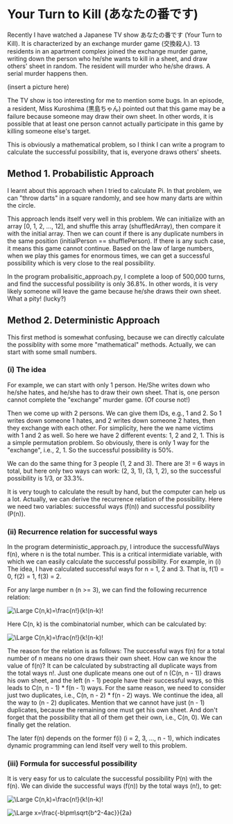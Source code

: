 # Your Turn to Kill (あなたの番です)

Recently I have watched a Japanese TV show あなたの番です (Your Turn to Kill). It is characterized by an exchange murder game (交換殺人). 13 residents in 
an apartment complex joined the exchange murder game, writing down the person who he/she wants to kill in a sheet, and draw others' sheet in random.
The resident will murder who he/she draws. A serial murder happens then.  

(insert a picture here)

The TV show is too interesting for me to mention some bugs. In an episode, a resident, Miss Kuroshima (黒島ちゃん) pointed out that this game may be a failure because
someone may draw their own sheet. In other words, it is possible that at least one person cannot actually participate in this game by killing someone else's target.

This is obviously a mathematical problem, so I think I can write a program to calculate the successful possibility, that is, everyone draws others' sheets.

## Method 1. Probabilistic Approach

I learnt about this approach when I tried to calculate Pi. In that problem, we can "throw darts" in a square randomly, and see how many darts are within the circle.

This approach lends itself very well in this problem. We can initialize with an array [0, 1, 2, ..., 12], and shuffle this array (shuffledArray), then compare it with the initial array. Then we can count if there is any duplicate numbers in the same position (initialPerson == shufflePerson). If there is any such case, it means this game cannot continue. Based on the law of large numbers, when we play this games for enormous times, we can get a successful possibility which is very close to the real possibility.

In the program probalisitic_approach.py, I complete a loop of 500,000 turns, and find the successful possibility is only 36.8%. In other words, it is very likely someone will leave the game because he/she draws their own sheet. What a pity! (lucky?)

## Method 2. Deterministic Approach

This first method is somewhat confusing, because we can directly calculate the possiblity with some more "mathematical" methods. Actually, we can start with some small numbers.

### (i) The idea
For example, we can start with only 1 person. He/She writes down who he/she hates, and he/she has to draw their own sheet. That is, one person cannot complete the
"exchange" murder game. (Of course not!)

Then we come up with 2 persons. We can give them IDs, e.g., 1 and 2. So 1 writes down someone 1 hates, and 2 writes down someone 2 hates, then they exchange with each other. For simplicity, here the we name victims with 1 and 2 as well. So here we have 2 different events: 1, 2 and 2, 1. This is a simple permutation problem. So obviously, there is only 1 way for the "exchange", i.e., 2, 1. So the successful possibility is 50%.

We can do the same thing for 3 people (1, 2 and 3). There are 3! = 6 ways in total, but here only two ways can work: (2, 3, 1), (3, 1, 2), so the successful possibility is 1/3, or 33.3%.

It is very tough to calculate the result by hand, but the computer can help us a lot. Actually, we can derive the recurrence relation of the possibility. Here we need two variables: successful ways (f(n)) and successful possibility (P(n)).

### (ii) Recurrence relation for successful ways

In the program deterministic_approach.py, I introduce the successfulWays f(n), where n is the total number. This is a critical intermidiate variable, with which we can easily calculate the successful possibility. For example, in (i) The idea, I have calculated successful ways for n = 1, 2 and 3. That is,  f(1) = 0,  f(2) = 1,  f(3) = 2.  

For any large number n (n >= 3), we can find the following recurrence relation:    

![\Large C(n,k)=\frac{n!}{k!(n-k)!](https://latex.codecogs.com/svg.latex?\Large&space;f(n)=n!-C(n,n-1){\cdot}f(n-1)-C(n,n-2){\cdot}f(n-2)-\cdots-C(n,2){\cdot}f(2)-C(n,0))     

Here C(n, k) is the combinatorial number, which can be calculated by:  

![\Large C(n,k)=\frac{n!}{k!(n-k)!](https://latex.codecogs.com/svg.latex?\Large&space;C(n,k)=\frac{n!}{k!(n-k)!})

The reason for the relation is as follows: The successful ways f(n) for a total number of n means no one draws their own sheet. How can we know the value of f(n)? It can be calculated by substracting all duplicate ways from the total ways n!. Just one duplicate means one out of n (C(n, n - 1)) draws his own sheet, and the left (n - 1) people have their successful ways, so this leads to C(n, n - 1) * f(n - 1) ways. For the same reason, we need to consider just two duplicates, i.e., C(n, n - 2) * f(n - 2) ways. We continue the idea, all the way to (n - 2) duplicates. Mention that we cannot have just (n - 1) duplicates, because the remaining one must get his own sheet. And don't forget that the possibility that all of them get their own, i.e., C(n, 0). We can finally get the relation.

The later f(n) depends on the former f(i) (i = 2, 3, ..., n - 1), which indicates dynamic programming can lend itself very well to this problem.

### (iii) Formula for successful possibility

It is very easy for us to calculate the successful possibility P(n) with the f(n). We can divide the successful ways (f(n)) by the total ways (n!), to get:

![\Large C(n,k)=\frac{n!}{k!(n-k)!](https://latex.codecogs.com/svg.latex?\Large&space;P(n)=\frac{f(n)}{n!})




![\Large x=\frac{-b\pm\sqrt{b^2-4ac}}{2a}](https://latex.codecogs.com/svg.latex?\Large&space;x=\frac{b\pm\sqrt{b^2-4ac}}{2a})


